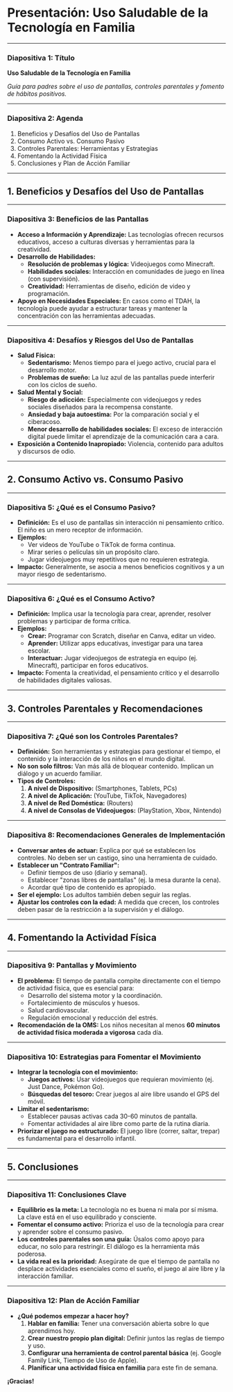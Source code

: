 
# Presentación: Uso Saludable de la Tecnología en Familia

---

### Diapositiva 1: Título

**Uso Saludable de la Tecnología en Familia**

*Guía para padres sobre el uso de pantallas, controles parentales y fomento de hábitos positivos.*

---

### Diapositiva 2: Agenda

1.  Beneficios y Desafíos del Uso de Pantallas
2.  Consumo Activo vs. Consumo Pasivo
3.  Controles Parentales: Herramientas y Estrategias
4.  Fomentando la Actividad Física
5.  Conclusiones y Plan de Acción Familiar

---

## 1. Beneficios y Desafíos del Uso de Pantallas

---

### Diapositiva 3: Beneficios de las Pantallas

*   **Acceso a Información y Aprendizaje:** Las tecnologías ofrecen recursos educativos, acceso a culturas diversas y herramientas para la creatividad.
*   **Desarrollo de Habilidades:**
    *   **Resolución de problemas y lógica:** Videojuegos como Minecraft.
    *   **Habilidades sociales:** Interacción en comunidades de juego en línea (con supervisión).
    *   **Creatividad:** Herramientas de diseño, edición de video y programación.
*   **Apoyo en Necesidades Especiales:** En casos como el TDAH, la tecnología puede ayudar a estructurar tareas y mantener la concentración con las herramientas adecuadas.

---

### Diapositiva 4: Desafíos y Riesgos del Uso de Pantallas

*   **Salud Física:**
    *   **Sedentarismo:** Menos tiempo para el juego activo, crucial para el desarrollo motor.
    *   **Problemas de sueño:** La luz azul de las pantallas puede interferir con los ciclos de sueño.
*   **Salud Mental y Social:**
    *   **Riesgo de adicción:** Especialmente con videojuegos y redes sociales diseñados para la recompensa constante.
    *   **Ansiedad y baja autoestima:** Por la comparación social y el ciberacoso.
    *   **Menor desarrollo de habilidades sociales:** El exceso de interacción digital puede limitar el aprendizaje de la comunicación cara a cara.
*   **Exposición a Contenido Inapropiado:** Violencia, contenido para adultos y discursos de odio.

---

## 2. Consumo Activo vs. Consumo Pasivo

---

### Diapositiva 5: ¿Qué es el Consumo Pasivo?

*   **Definición:** Es el uso de pantallas sin interacción ni pensamiento crítico. El niño es un mero receptor de información.
*   **Ejemplos:**
    *   Ver videos de YouTube o TikTok de forma continua.
    *   Mirar series o películas sin un propósito claro.
    *   Jugar videojuegos muy repetitivos que no requieren estrategia.
*   **Impacto:** Generalmente, se asocia a menos beneficios cognitivos y a un mayor riesgo de sedentarismo.

---

### Diapositiva 6: ¿Qué es el Consumo Activo?

*   **Definición:** Implica usar la tecnología para crear, aprender, resolver problemas y participar de forma crítica.
*   **Ejemplos:**
    *   **Crear:** Programar con Scratch, diseñar en Canva, editar un video.
    *   **Aprender:** Utilizar apps educativas, investigar para una tarea escolar.
    *   **Interactuar:** Jugar videojuegos de estrategia en equipo (ej. Minecraft), participar en foros educativos.
*   **Impacto:** Fomenta la creatividad, el pensamiento crítico y el desarrollo de habilidades digitales valiosas.

---

## 3. Controles Parentales y Recomendaciones

---

### Diapositiva 7: ¿Qué son los Controles Parentales?

*   **Definición:** Son herramientas y estrategias para gestionar el tiempo, el contenido y la interacción de los niños en el mundo digital.
*   **No son solo filtros:** Van más allá de bloquear contenido. Implican un diálogo y un acuerdo familiar.
*   **Tipos de Controles:**
    1.  **A nivel de Dispositivo:** (Smartphones, Tablets, PCs)
    2.  **A nivel de Aplicación:** (YouTube, TikTok, Navegadores)
    3.  **A nivel de Red Doméstica:** (Routers)
    4.  **A nivel de Consolas de Videojuegos:** (PlayStation, Xbox, Nintendo)

---

### Diapositiva 8: Recomendaciones Generales de Implementación

*   **Conversar antes de actuar:** Explica por qué se establecen los controles. No deben ser un castigo, sino una herramienta de cuidado.
*   **Establecer un "Contrato Familiar":**
    *   Definir tiempos de uso (diario y semanal).
    *   Establecer "zonas libres de pantallas" (ej. la mesa durante la cena).
    *   Acordar qué tipo de contenido es apropiado.
*   **Ser el ejemplo:** Los adultos también deben seguir las reglas.
*   **Ajustar los controles con la edad:** A medida que crecen, los controles deben pasar de la restricción a la supervisión y el diálogo.

---

## 4. Fomentando la Actividad Física

---

### Diapositiva 9: Pantallas y Movimiento

*   **El problema:** El tiempo de pantalla compite directamente con el tiempo de actividad física, que es esencial para:
    *   Desarrollo del sistema motor y la coordinación.
    *   Fortalecimiento de músculos y huesos.
    *   Salud cardiovascular.
    *   Regulación emocional y reducción del estrés.
*   **Recomendación de la OMS:** Los niños necesitan al menos **60 minutos de actividad física moderada a vigorosa** cada día.

---

### Diapositiva 10: Estrategias para Fomentar el Movimiento

*   **Integrar la tecnología con el movimiento:**
    *   **Juegos activos:** Usar videojuegos que requieran movimiento (ej. Just Dance, Pokémon Go).
    *   **Búsquedas del tesoro:** Crear juegos al aire libre usando el GPS del móvil.
*   **Limitar el sedentarismo:**
    *   Establecer pausas activas cada 30-60 minutos de pantalla.
    *   Fomentar actividades al aire libre como parte de la rutina diaria.
*   **Priorizar el juego no estructurado:** El juego libre (correr, saltar, trepar) es fundamental para el desarrollo infantil.

---

## 5. Conclusiones

---

### Diapositiva 11: Conclusiones Clave

*   **Equilibrio es la meta:** La tecnología no es buena ni mala por sí misma. La clave está en el uso equilibrado y consciente.
*   **Fomentar el consumo activo:** Prioriza el uso de la tecnología para crear y aprender sobre el consumo pasivo.
*   **Los controles parentales son una guía:** Úsalos como apoyo para educar, no solo para restringir. El diálogo es la herramienta más poderosa.
*   **La vida real es la prioridad:** Asegúrate de que el tiempo de pantalla no desplace actividades esenciales como el sueño, el juego al aire libre y la interacción familiar.

---

### Diapositiva 12: Plan de Acción Familiar

*   **¿Qué podemos empezar a hacer hoy?**
    1.  **Hablar en familia:** Tener una conversación abierta sobre lo que aprendimos hoy.
    2.  **Crear nuestro propio plan digital:** Definir juntos las reglas de tiempo y uso.
    3.  **Configurar una herramienta de control parental básica** (ej. Google Family Link, Tiempo de Uso de Apple).
    4.  **Planificar una actividad física en familia** para este fin de semana.

**¡Gracias!**
